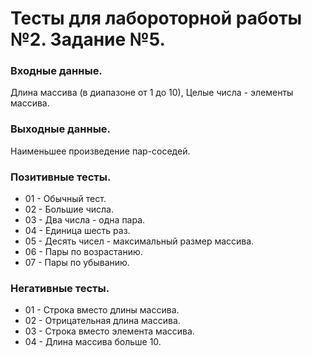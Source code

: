 # Тесты для лабороторной работы №2. Задание №5.

### Входные данные.
Длина массива (в диапазоне от 1 до 10),
Целые числа - элементы массива.

### Выходные данные.
Наименьшее произведение пар-соседей.

### Позитивные тесты.
- 01 - Обычный тест.
- 02 - Большие числа.
- 03 - Два числа - одна пара.
- 04 - Единица шесть раз.
- 05 - Десять чисел - максимальный размер массива.
- 06 - Пары по возрастанию.
- 07 - Пары по убыванию.

### Негативные тесты.
- 01 - Строка вместо длины массива.
- 02 - Отрицательная длина массива.
- 03 - Строка вместо элемента массива.
- 04 - Длина массива больше 10.